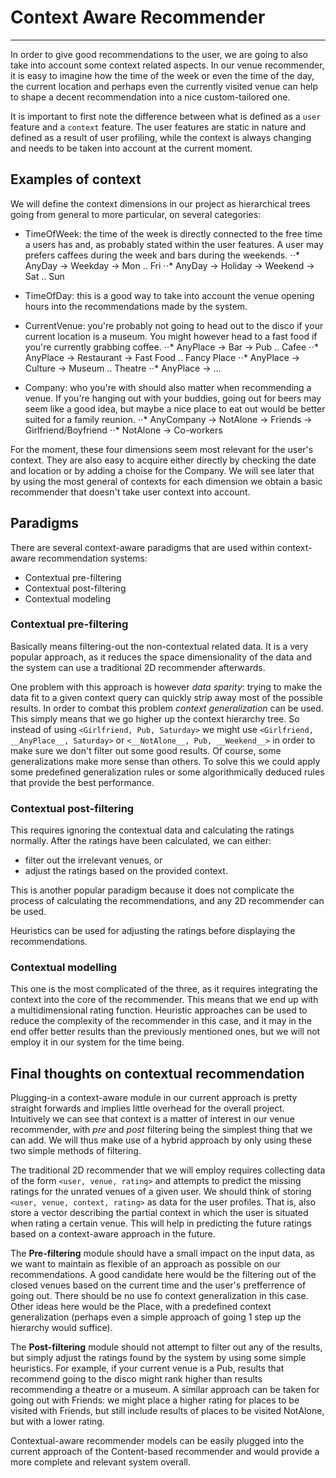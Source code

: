 # Context Aware Recommender
---

In order to give good recommendations to the user, we are going to also take into account some context related aspects. In our venue recommender, it is easy to imagine how the time of the week or even the time of the day, the current location and perhaps even the currently visited venue can help to shape a decent recommendation into a nice custom-tailored one.

It is important to first note the difference between what is defined as a `user` feature and a `context` feature. The user features are static in nature and defined as a result of user profiling, while the context is always changing and needs to be taken into account at the current moment.


## Examples of context

We will define the context dimensions in our project as hierarchical trees going from general to more particular, on several categories:

* TimeOfWeek: the time of the week is directly connected to the free time a users has and, as probably stated within the user features. A user may prefers caffees during the week and bars during the weekends.
⋅⋅* AnyDay -> Weekday -> Mon .. Fri
⋅⋅* AnyDay -> Holiday -> Weekend -> Sat .. Sun

* TimeOfDay: this is a good way to take into account the venue opening hours into the recommendations made by the system.

* CurrentVenue: you're probably not going to head out to the disco if your current location is a museum. You might however head to a fast food if you're currently grabbing coffee.
⋅⋅* AnyPlace -> Bar -> Pub .. Cafee
⋅⋅* AnyPlace -> Restaurant -> Fast Food .. Fancy Place
⋅⋅* AnyPlace -> Culture -> Museum .. Theatre
⋅⋅* AnyPlace -> ...

* Company: who you're with should also matter when recommending a venue. If you're hanging out with your buddies, going out for beers may seem like a good idea, but maybe a nice place to eat out would be better suited for a family reunion.
⋅⋅* AnyCompany -> NotAlone -> Friends -> Girlfriend/Boyfriend
⋅⋅* NotAlone -> Co-workers

For the moment, these four dimensions seem most relevant for the user's context. They are also easy to acquire either directly by checking the date and location or by adding a choise for the Company. We will see later that by using the most general of contexts for each dimension we obtain a basic recommender that doesn't take user context into account.


## Paradigms

There are several context-aware paradigms that are used within context-aware recommendation systems:
* Contextual pre-filtering
* Contextual post-filtering
* Contextual modeling


### Contextual pre-filtering

Basically means filtering-out the non-contextual related data. It is a very popular approach, as it reduces the space dimensionality of the data and the system can use a traditional 2D recommender afterwards. 

One problem with this approach is however _data sparity_: trying to make the data fit to a given context query can quickly strip away most of the possible results. In order to combat this problem _context generalization_ can be used. This simply means that we go higher up the context hierarchy tree. So instead of using `<Girlfriend, Pub, Saturday>` we might use `<Girlfriend, __AnyPlace__, Saturday>` or `<__NotAlone__, Pub, __Weekend__>` in order to make sure we don't filter out some good results. Of course, some generalizations make more sense than others. To solve this we could apply some predefined generalization rules or some algorithmically deduced rules that provide the best performance.


### Contextual post-filtering

This requires ignoring the contextual data and calculating the ratings normally. After the ratings have been calculated, we can either:
* filter out the irrelevant venues, or
* adjust the ratings
based on the provided context.

This is another popular paradigm because it does not complicate the process of calculating the recommendations, and any 2D recommender can be used.

Heuristics can be used for adjusting the ratings before displaying the recommendations.


### Contextual modelling

This one is the most complicated of the three, as it requires integrating the context into the core of the recommender. This means that we end up with a multidimensional rating function. Heuristic approaches can be used to reduce the complexity of the recommender in this case, and it may in the end offer better results than the previously mentioned ones, but we will not employ it in our system for the time being.


## Final thoughts on contextual recommendation

Plugging-in a context-aware module in our current approach is pretty straight forwards and implies little overhead for the overall project. Intuitively we can see that context is a matter of interest in our venue recommender, with _pre_ and _post_ filtering being the simplest thing that we can add. We will thus make use of a hybrid approach by only using these two simple methods of filtering.

The traditional 2D recommender that we will employ requires collecting data of the form `<user, venue, rating>` and attempts to predict the missing ratings for the unrated venues of a given user. We should think of storing `<user, venue, context, rating>` as data for the user profiles. That is, also store a vector describing the partial context in which the user is situated when rating a certain venue. This will help in predicting the future ratings based on a context-aware approach in the future.

The __Pre-filtering__ module should have a small impact on the input data, as we want to maintain as flexible of an approach as possible on our recommendations. A good candidate here would be the filtering out of the closed venues based on the current time and the user's prefferrence of going out. There should be no use fo context generalization in this case. Other ideas here would be the Place, with a predefined context generalization (perhaps even a simple approach of going 1 step up the hierarchy would suffice).

The __Post-filtering__ module should not attempt to filter out any of the results, but simply adjust the ratings found by the system by using some simple heuristics. For example, if your current venue is a Pub, results that recommend going to the disco might rank higher than results recommending a theatre or a museum. A similar approach can be taken for going out with Friends: we might place a higher rating for places to be visited with Friends, but still include results of places to be visited NotAlone, but with a lower rating.

Contextual-aware recommender models can be easily plugged into the current approach of the Content-based recommender and would provide a more complete and relevant system overall.
